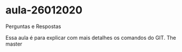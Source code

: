 # aula-26012020

Perguntas e Respostas

Essa aula é para explicar com mais detalhes os comandos do GIT.
The master
